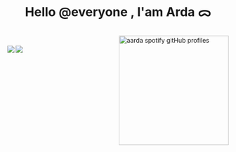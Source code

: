 <h1 align="center">
  Hello @everyone , I'am Arda ᯅ
</h1>

<br>

<img align="right" height="250" src="https://spotify-github-profile.kittinanx.com/api/view?uid=su8ifhnt52og805ngstk1hcej&cover_image=true&theme=novatorem&show_offline=false&background_color=000000&interchange=false&bar_color=006ff6&bar_color_cover=false" alt="aarda spotify gitHub profiles" />

###
    
<img align="left" src="https://komarev.com/ghpvc/?username=ardadasdelen" />

###

<img align="left" src="https://img.shields.io/github/created-at/ardadasdelen/ardadasdelen?style=flat&labelColor=gray&color=blue" />

###
